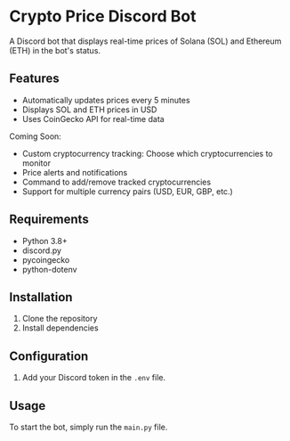 # Crypto Price Discord Bot

A Discord bot that displays real-time prices of Solana (SOL) and Ethereum (ETH) in the bot's status.

## Features

- Automatically updates prices every 5 minutes
- Displays SOL and ETH prices in USD
- Uses CoinGecko API for real-time data

Coming Soon:
- Custom cryptocurrency tracking: Choose which cryptocurrencies to monitor
- Price alerts and notifications
- Command to add/remove tracked cryptocurrencies
- Support for multiple currency pairs (USD, EUR, GBP, etc.)
## Requirements

- Python 3.8+
- discord.py
- pycoingecko
- python-dotenv

## Installation

1. Clone the repository
2. Install dependencies


## Configuration

1. Add your Discord token in the `.env` file.


## Usage

To start the bot, simply run the `main.py` file.

